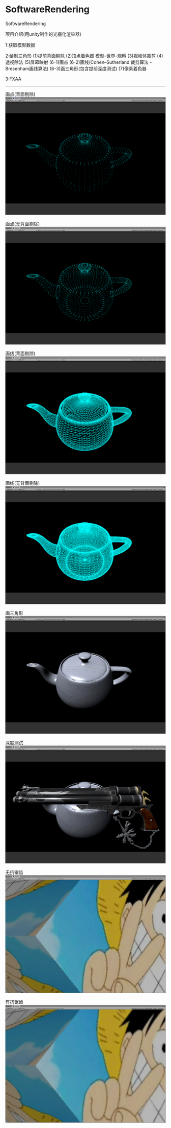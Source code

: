 # SoftwareRendering
SoftwareRendering

项目介绍(用unity制作的光栅化渲染器)

1:获取模型数据

2:绘制三角形
(1)提前背面剔除
(2)顶点着色器 模型-世界-观察
(3)视椎体裁剪
(4)透视除法
(5)屏幕映射
(6-1)画点
(6-2)画线(Cohen–Sutherland 裁剪算法 - Bresenham画线算法)
(6-3)画三角形(包含提前深度测试)
(7)像素着色器

3:FXAA

-----------------------------------------------------------------------------------------------------------------------
画点(背面剔除)
![Image text](https://github.com/erjunhuang/SoftwareRendering/blob/master/ProjectInfo/DrawPointWithBackFaceCulling.png)

画点(无背面剔除)
![Image text](https://github.com/erjunhuang/SoftwareRendering/blob/master/ProjectInfo/DrawPointWithNoBackFaceCulling.png)

画线(背面剔除)
![Image text](https://github.com/erjunhuang/SoftwareRendering/blob/master/ProjectInfo/DrawLineWithBackFaceCulling.png)

画线(无背面剔除)
![Image text](https://github.com/erjunhuang/SoftwareRendering/blob/master/ProjectInfo/DrawLineWithNoBackFaceCulling.png)

画三角形
![Image text](https://github.com/erjunhuang/SoftwareRendering/blob/master/ProjectInfo/DrawTriangleWithBackFaceCulling.png)

深度测试
![Image text](https://github.com/erjunhuang/SoftwareRendering/blob/master/ProjectInfo/ZTest.png)

无抗锯齿
![Image text](https://github.com/erjunhuang/SoftwareRendering/blob/master/ProjectInfo/NoSSAA.png)

有抗锯齿
![Image text](https://github.com/erjunhuang/SoftwareRendering/blob/master/ProjectInfo/SSAA.png)
